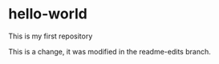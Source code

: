 # hello-world
This is my first repository

This is a change, it was modified in the readme-edits branch.

